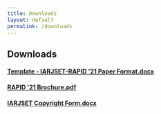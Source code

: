 ```yaml
---
title: Downloads
layout: default
permalink: /downloads
---
```


## Downloads

#### [Template - IARJSET-RAPID '21 Paper Format.docx](https://github.com/rapid-nssce/rapid-nssce.github.io/files/6677373/IARJSET-RAPID.21.Paper.Format.docx)

#### [RAPID '21 Brochure.pdf](https://github.com/rapid-nssce/rapid-nssce.github.io/files/6675438/RAPID.21.Brochure.pdf)

#### [IARJSET  Copyright Form.docx](https://github.com/rapid-nssce/rapid-nssce.github.io/files/6675443/IARJSET.Copyright.Form.docx)
